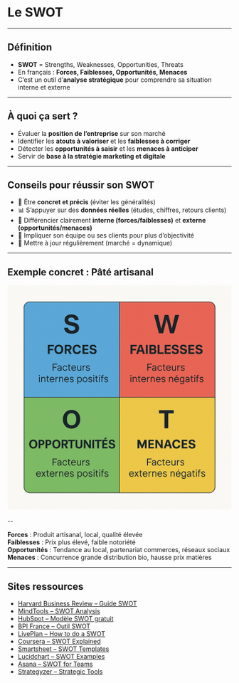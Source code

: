 # Le SWOT

---

## Définition

- **SWOT** = Strengths, Weaknesses, Opportunities, Threats
- En français : **Forces, Faiblesses, Opportunités, Menaces**
- C’est un outil d’**analyse stratégique** pour comprendre sa situation interne et externe

---

## À quoi ça sert ?

- Évaluer la **position de l’entreprise** sur son marché
- Identifier les **atouts à valoriser** et les **faiblesses à corriger**
- Détecter les **opportunités à saisir** et les **menaces à anticiper**
- Servir de **base à la stratégie marketing et digitale**

---

## Conseils pour réussir son SWOT

- 🎯 Être **concret et précis** (éviter les généralités)
- 📊 S’appuyer sur des **données réelles** (études, chiffres, retours clients)
- 🧩 Différencier clairement **interne (forces/faiblesses)** et **externe (opportunités/menaces)**
- 🤝 Impliquer son équipe ou ses clients pour plus d’objectivité
- 🔄 Mettre à jour régulièrement (marché = dynamique)

---

## Exemple concret : Pâté artisanal

![SWOT](/slides/marketingDigital/asset/swot-diagram.png)

--

**Forces** : Produit artisanal, local, qualité élevée  
**Faiblesses** : Prix plus élevé, faible notoriété  
**Opportunités** : Tendance au local, partenariat commerces, réseaux sociaux  
**Menaces** : Concurrence grande distribution bio, hausse prix matières

---

## Sites ressources

- [Harvard Business Review – Guide SWOT](https://hbr.org/2005/01/a-refresher-on-swot-analysis)
- [MindTools – SWOT Analysis](https://www.mindtools.com/amtbj63/swot-analysis)
- [HubSpot – Modèle SWOT gratuit](https://blog.hubspot.fr/marketing/analyse-swot)
- [BPI France – Outil SWOT](https://bpifrance-creation.fr/encyclopedie/marketing/analyse-swot)
- [LivePlan – How to do a SWOT](https://www.liveplan.com/blog/swot-analysis-examples/)
- [Coursera – SWOT Explained](https://www.coursera.org/articles/swot-analysis)
- [Smartsheet – SWOT Templates](https://www.smartsheet.com/swot-analysis-templates)
- [Lucidchart – SWOT Examples](https://www.lucidchart.com/pages/examples/swot-analysis)
- [Asana – SWOT for Teams](https://asana.com/resources/swot-analysis)
- [Strategyzer – Strategic Tools](https://www.strategyzer.com/)
